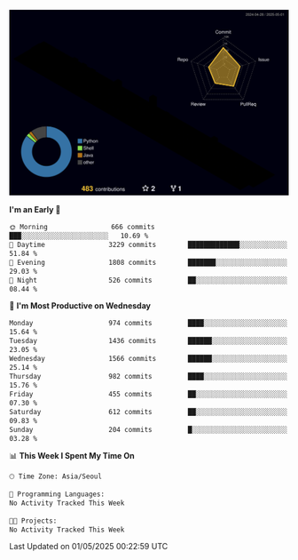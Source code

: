 <!-- ![Header](./github-header-image.png) -->

<!-- <div align="center">
  <img src="https://ziadoua.github.io/m3-Markdown-Badges/badges/FastAPI/fastapi1.svg" />&nbsp
  <img src="https://ziadoua.github.io/m3-Markdown-Badges/badges/Git/git1.svg" />&nbsp
  <img src="https://ziadoua.github.io/m3-Markdown-Badges/badges/Linux/linux2.svg" />&nbsp
  <img src="https://ziadoua.github.io/m3-Markdown-Badges/badges/PostgreSQL/postgresql3.svg" />&nbsp
  <img src="https://ziadoua.github.io/m3-Markdown-Badges/badges/Python/python3.svg" />&nbsp
</div> -->

![](./profile-3d-contrib/profile-night-rainbow.svg)

<!--START_SECTION:waka-->
**I'm an Early 🐤** 

```text
🌞 Morning                666 commits         ███░░░░░░░░░░░░░░░░░░░░░░   10.69 % 
🌆 Daytime                3229 commits        █████████████░░░░░░░░░░░░   51.84 % 
🌃 Evening                1808 commits        ███████░░░░░░░░░░░░░░░░░░   29.03 % 
🌙 Night                  526 commits         ██░░░░░░░░░░░░░░░░░░░░░░░   08.44 % 
```
📅 **I'm Most Productive on Wednesday** 

```text
Monday                   974 commits         ████░░░░░░░░░░░░░░░░░░░░░   15.64 % 
Tuesday                  1436 commits        ██████░░░░░░░░░░░░░░░░░░░   23.05 % 
Wednesday                1566 commits        ██████░░░░░░░░░░░░░░░░░░░   25.14 % 
Thursday                 982 commits         ████░░░░░░░░░░░░░░░░░░░░░   15.76 % 
Friday                   455 commits         ██░░░░░░░░░░░░░░░░░░░░░░░   07.30 % 
Saturday                 612 commits         ██░░░░░░░░░░░░░░░░░░░░░░░   09.83 % 
Sunday                   204 commits         █░░░░░░░░░░░░░░░░░░░░░░░░   03.28 % 
```


📊 **This Week I Spent My Time On** 

```text
🕑︎ Time Zone: Asia/Seoul

💬 Programming Languages: 
No Activity Tracked This Week

🐱‍💻 Projects: 
No Activity Tracked This Week
```


 Last Updated on 01/05/2025 00:22:59 UTC
<!--END_SECTION:waka-->




